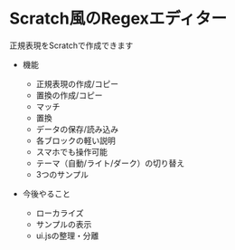 # Scratch風のRegexエディター
正規表現をScratchで作成できます
- 機能
  - 正規表現の作成/コピー
  - 置換の作成/コピー
  - マッチ
  - 置換
  - データの保存/読み込み
  - 各ブロックの軽い説明
  - スマホでも操作可能
  - テーマ（自動/ライト/ダーク）の切り替え
  - 3つのサンプル

- 今後やること
  - ローカライズ
  - サンプルの表示
  - ui.jsの整理・分離